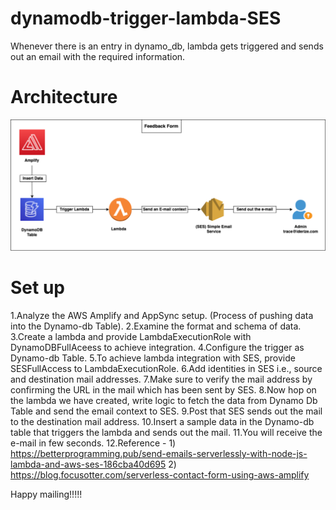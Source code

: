 # dynamodb-trigger-lambda-SES
Whenever there is an entry in dynamo_db, lambda gets triggered and sends out an email with the required information.

# Architecture

![Alt text](image.png)


# Set up
1.Analyze the AWS Amplify and AppSync setup. (Process of pushing data into the Dynamo-db Table).
2.Examine the format and schema of data.
3.Create a lambda and provide LambdaExecutionRole with DynamoDBFullAceess to achieve integration.
4.Configure the trigger as Dynamo-db Table.
5.To achieve lambda integration with SES, provide SESFullAccess to LambdaExecutionRole.
6.Add identities in SES i.e., source and destination mail addresses.
7.Make sure to verify the mail address by confirming the URL in the mail which has been sent by SES.
8.Now hop on the lambda we have created, write logic to fetch the data from Dynamo Db Table and send the email context to SES.
9.Post that SES sends out the mail to the destination mail address.
10.Insert a sample data in the Dynamo-db table that triggers the lambda and sends out the mail.
11.You will receive the e-mail in few seconds.
12.Reference - 1) https://betterprogramming.pub/send-emails-serverlessly-with-node-js-lambda-and-aws-ses-186cba40d695 2) https://blog.focusotter.com/serverless-contact-form-using-aws-amplify


Happy mailing!!!!!
